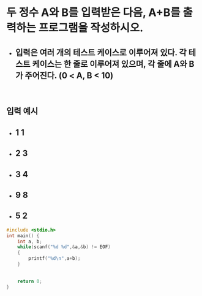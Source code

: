 # 두 정수 A와 B를 입력받은 다음, A+B를 출력하는 프로그램을 작성하시오.

+ ## 입력은 여러 개의 테스트 케이스로 이루어져 있다. 각 테스트 케이스는 한 줄로 이루어져 있으며, 각 줄에 A와 B가 주어진다. (0 < A, B < 10)
<br>

## 입력 예시
+ ## 1 1
+ ## 2 3
+ ## 3 4
+ ## 9 8
+ ## 5 2

```C
#include <stdio.h>
int main() {
	int a, b;
    while(scanf("%d %d",&a,&b) != EOF)
    {
        printf("%d\n",a+b);
    }
	
	
	return 0;
}
```